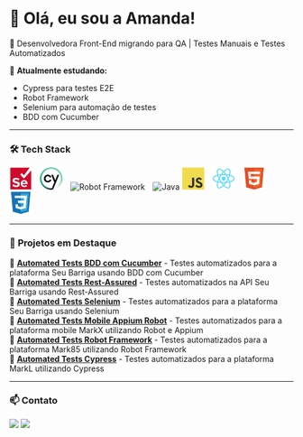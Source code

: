 # 👋 Olá, eu sou a Amanda!

🎯 Desenvolvedora Front-End migrando para QA | Testes Manuais e Testes Automatizados  

📌 **Atualmente estudando:**  
- Cypress para testes E2E
- Robot Framework
- Selenium para automação de testes  
- BDD com Cucumber  

---

### 🛠️ **Tech Stack**
<p align="left">
   <img src="https://raw.githubusercontent.com/devicons/devicon/master/icons/selenium/selenium-original.svg" alt="Selenium" width="40" height="40" style="margin-right: 10px;"/>
   <img src="https://raw.githubusercontent.com/devicons/devicon/master/icons/cypressio/cypressio-original.svg" alt="Cypress" width="40" height="40" style="margin-right: 10px;"/>
   <img src="https://raw.githubusercontent.com/robotframework/visual-identity/master/logo/robot-framework.png" alt="Robot Framework" width="40" height="40" style="margin-right: 10px;" />
   <img src="https://cdn.jsdelivr.net/gh/devicons/devicon/icons/java/java-original.svg" alt="Java" width="40" height="40"/>
   <img src="https://raw.githubusercontent.com/devicons/devicon/master/icons/javascript/javascript-original.svg" alt="JavaScript" width="40" height="40" style="margin-right: 10px;"/>
   <img src="https://raw.githubusercontent.com/devicons/devicon/master/icons/react/react-original.svg" alt="React" width="40" height="40" style="margin-right: 10px;"/>
   <img src="https://raw.githubusercontent.com/devicons/devicon/master/icons/html5/html5-original.svg" alt="HTML" width="40" height="40" style="margin-right: 10px;"/>
   <img src="https://raw.githubusercontent.com/devicons/devicon/master/icons/css3/css3-original.svg" alt="CSS" width="40" height="40" style="margin-right: 10px;"/>
</p>

---

### 📂 **Projetos em Destaque**
🔹 **[Automated Tests BDD com Cucumber](https://github.com/amandaresende/automated-tests-bdd-cucumber)** - Testes automatizados para a plataforma Seu Barriga usando BDD com Cucumber  <br>
🔹 **[Automated Tests Rest-Assured](https://github.com/amandaresende/automated-tests-rest-assured)** - Testes automatizados na API Seu Barriga usando Rest-Assured  <br>
🔹 **[Automated Tests Selenium](https://github.com/amandaresende/automated-tests-selenium)** - Testes automatizados para a plataforma Seu Barriga usando Selenium  <br>
🔹 **[Automated Tests Mobile Appium Robot](https://github.com/amandaresende/automated-tests-mobile-appium-robot)** - Testes automatizados para a plataforma mobile MarkX utilizando Robot e Appium  <br> 
🔹 **[Automated Tests Robot Framework](https://github.com/amandaresende/automated-tests-robot-framework)** - Testes automatizados para a plataforma Mark85 utilizando Robot Framework  <br>
🔹 **[Automated Tests Cypress](https://github.com/amandaresende/automated-tests-cypress-markl)** - Testes automatizados para a plataforma MarkL utilizando Cypress  <br>

---

### 📫 **Contato**  
<p align="left">
   <a href = "mailto:amandacamposresende@gmail.com"><img src="https://img.shields.io/badge/-Gmail-%23333?style=for-the-badge&logo=gmail&logoColor=white" target="_blank"></a>
   <a href="https://www.linkedin.com/in/amandacresende/" target="_blank"><img src="https://img.shields.io/badge/-LinkedIn-%230077B5?style=for-the-badge&logo=linkedin&logoColor=white" target="_blank"></a> 
</p>
